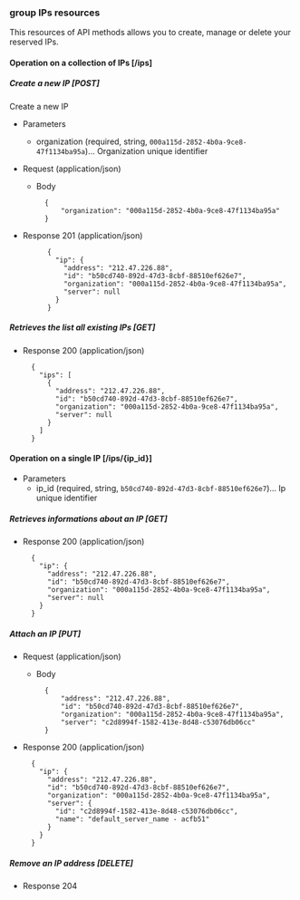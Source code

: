 ### group IPs resources

This resources of API methods allows you to create, manage or delete your reserved IPs.

#### Operation on a collection of IPs [/ips]

##### Create a new IP [POST]
Create a new IP

+ Parameters
    + organization (required, string, `000a115d-2852-4b0a-9ce8-47f1134ba95a`)... Organization unique identifier

+ Request (application/json)

    + Body

            {
                "organization": "000a115d-2852-4b0a-9ce8-47f1134ba95a"
            }

+ Response 201 (application/json)

            {
              "ip": {
                "address": "212.47.226.88",
                "id": "b50cd740-892d-47d3-8cbf-88510ef626e7",
                "organization": "000a115d-2852-4b0a-9ce8-47f1134ba95a",
                "server": null
              }
            }

##### Retrieves the list all existing IPs [GET]

+ Response 200 (application/json)

        {
          "ips": [
            {
              "address": "212.47.226.88",
              "id": "b50cd740-892d-47d3-8cbf-88510ef626e7",
              "organization": "000a115d-2852-4b0a-9ce8-47f1134ba95a",
              "server": null
            }
          ]
        }

#### Operation on a single IP [/ips/{ip_id}]

+ Parameters
    + ip_id (required, string, `b50cd740-892d-47d3-8cbf-88510ef626e7`)... Ip unique identifier

##### Retrieves informations about an IP [GET]

+ Response 200 (application/json)

        {
          "ip": {
            "address": "212.47.226.88",
            "id": "b50cd740-892d-47d3-8cbf-88510ef626e7",
            "organization": "000a115d-2852-4b0a-9ce8-47f1134ba95a",
            "server": null
          }
        }

##### Attach an IP [PUT]

+ Request (application/json)

    + Body

            {
                "address": "212.47.226.88",
                "id": "b50cd740-892d-47d3-8cbf-88510ef626e7",
                "organization": "000a115d-2852-4b0a-9ce8-47f1134ba95a",
                "server": "c2d8994f-1582-413e-8d48-c53076db06cc"
            }


+ Response 200 (application/json)

        {
          "ip": {
            "address": "212.47.226.88",
            "id": "b50cd740-892d-47d3-8cbf-88510ef626e7",
            "organization": "000a115d-2852-4b0a-9ce8-47f1134ba95a",
            "server": {
              "id": "c2d8994f-1582-413e-8d48-c53076db06cc",
              "name": "default_server_name - acfb51"
            }
          }
        }


##### Remove an IP address [DELETE]

+ Response 204


